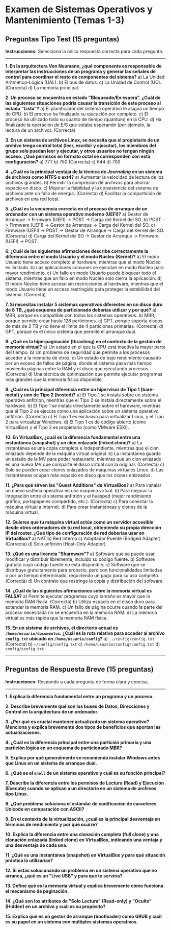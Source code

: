 # Examen de Sistemas Operativos y Mantenimiento (Temas 1-3)

## Preguntas Tipo Test (15 preguntas)

**Instrucciones:** Selecciona la única respuesta correcta para cada pregunta.

---

**1. En la arquitectura Von Neumann, ¿qué componente es responsable de interpretar las instrucciones de un programa y generar las señales de control para coordinar el resto de componentes del sistema?**
    a) La Unidad Aritmético-Lógica (UAL).
    b) El bus de datos.
    c) La Unidad de Control (UC). (Correcta)
    d) La memoria principal.

**2. Un proceso se encuentra en estado "Bloqueado/En espera". ¿Cuál de las siguientes situaciones podría causar la transición de este proceso al estado "Listo"?**
    a) El planificador del sistema operativo le asigna un tiempo de CPU.
    b) El proceso ha finalizado su ejecución por completo.
    c) El proceso ha utilizado todo su cuanto de tiempo (quantum) en la CPU.
    d) Ha finalizado la operación de E/S que estaba esperando (por ejemplo, la lectura de un archivo). (Correcta)

**3. En un sistema de archivos Linux, se necesita que el propietario de un archivo tenga control total (leer, escribir y ejecutar), los miembros del grupo solo puedan leer y ejecutar, y otros usuarios no tengan ningún acceso. ¿Qué permisos en formato octal se corresponden con esta configuración?**
    a) 777
    b) 750 (Correcta)
    c) 644
    d) 700

**4. ¿Cuál es la principal ventaja de la técnica de *Journaling* en un sistema de archivos como NTFS o ext4?**
    a) Aumentar la velocidad de lectura de los archivos grandes.
    b) Permitir la compresión de archivos para ahorrar espacio en disco.
    c) Mejorar la fiabilidad y la consistencia del sistema de archivos ante un fallo de energía. (Correcta)
    d) Facilitar la compartición de archivos en una red local.

**5. ¿Cuál es la secuencia correcta en el proceso de arranque de un ordenador con un sistema operativo moderno (UEFI)?**
    a) Gestor de Arranque -> Firmware (UEFI) -> POST -> Carga del Kernel del SO.
    b) POST -> Firmware (UEFI) -> Gestor de Arranque -> Carga del Kernel del SO.
    c) Firmware (UEFI) -> POST -> Gestor de Arranque -> Carga del Kernel del SO. (Correcta)
    d) Carga del Kernel del SO -> Gestor de Arranque -> Firmware (UEFI) -> POST.

**6. ¿Cuál de las siguientes afirmaciones describe correctamente la diferencia entre el modo Usuario y el modo Núcleo (Kernel)?**
    a) El modo Usuario tiene acceso completo al hardware, mientras que el modo Núcleo es limitado.
    b) Las aplicaciones comunes se ejecutan en modo Núcleo para mayor rendimiento.
    c) Un fallo en modo Usuario puede bloquear todo el sistema, mientras que un fallo en modo Núcleo solo cierra la aplicación.
    d) El modo Núcleo tiene acceso sin restricciones al hardware, mientras que el modo Usuario tiene un acceso restringido para proteger la estabilidad del sistema. (Correcta)

**7. Si necesitas instalar 5 sistemas operativos diferentes en un disco duro de 8 TB, ¿qué esquema de particionado deberías utilizar y por qué?**
    a) MBR, porque es compatible con todos los sistemas operativos.
    b) MBR, porque permite crear hasta 128 particiones.
    c) GPT, porque soporta discos de más de 2 TB y no tiene el límite de 4 particiones primarias. (Correcta)
    d) GPT, porque es el único sistema que permite el arranque dual.

**8. ¿Qué es la hiperpaginación (thrashing) en el contexto de la gestión de memoria virtual?**
    a) Un estado en el que la CPU está inactiva la mayor parte del tiempo.
    b) Un problema de seguridad que permite a los procesos acceder a la memoria de otros.
    c) Un estado de bajo rendimiento causado por un exceso de fallos de página, donde el sistema pasa más tiempo moviendo páginas entre la RAM y el disco que ejecutando procesos. (Correcta)
    d) Una técnica de optimización que permite ejecutar programas más grandes que la memoria física disponible.

**9. ¿Cuál es la principal diferencia entre un hipervisor de Tipo 1 (bare-metal) y uno de Tipo 2 (hosted)?**
    a) El Tipo 1 se instala sobre un sistema operativo anfitrión, mientras que el Tipo 2 se instala directamente sobre el hardware.
    b) El Tipo 1 se instala directamente sobre el hardware, mientras que el Tipo 2 se ejecuta como una aplicación sobre un sistema operativo anfitrión. (Correcta)
    c) El Tipo 1 es exclusivo para virtualizar Linux, y el Tipo 2 para virtualizar Windows.
    d) El Tipo 1 es de código abierto (como VirtualBox) y el Tipo 2 es propietario (como VMware ESXi).

**10. En VirtualBox, ¿cuál es la diferencia fundamental entre una instantánea (snapshot) y un clon enlazado (linked clone)?**
    a) La instantánea es una copia completa e independiente, mientras que el clon enlazado depende de la máquina virtual original.
    b) La instantánea guarda un estado de la MV para poder restaurarlo, mientras que un clon enlazado es una nueva MV que comparte el disco virtual con la original. (Correcta)
    c) Solo se pueden crear clones enlazados de máquinas virtuales Linux.
    d) Las instantáneas ocupan más espacio en disco que los clones enlazados.

**11. ¿Para qué sirven las "Guest Additions" de VirtualBox?**
    a) Para instalar un nuevo sistema operativo en una máquina virtual.
    b) Para mejorar la integración entre el sistema anfitrión y el huésped (mejor rendimiento gráfico, portapapeles compartido, etc.). (Correcta)
    c) Para conectar la máquina virtual a Internet.
    d) Para crear instantáneas y clones de la máquina virtual.

**12. Quieres que tu máquina virtual actúe como un servidor accesible desde otros ordenadores de tu red local, obteniendo su propia dirección IP del router. ¿Qué tipo de configuración de red deberías usar en VirtualBox?**
    a) NAT
    b) Red Interna
    c) Adaptador Puente (Bridged Adapter) (Correcta)
    d) Solo anfitrión (Host-Only Adapter)

**13. ¿Qué es una licencia "Shareware"?**
    a) Software que se puede usar, modificar y distribuir libremente, incluido su código fuente.
    b) Software gratuito cuyo código fuente no está disponible.
    c) Software que se distribuye gratuitamente para probarlo, pero con funcionalidades limitadas o por un tiempo determinado, requiriendo un pago para su uso completo. (Correcta)
    d) Un contrato que restringe la copia y distribución del software.

**14. ¿Cuál de las siguientes afirmaciones sobre la memoria virtual es FALSA?**
    a) Permite ejecutar programas cuyo tamaño es mayor que la memoria RAM física.  (Correcta)
    b) Utiliza espacio en el disco duro para extender la memoria RAM.
    c) Un fallo de página ocurre cuando la parte del proceso necesitada no se encuentra en la memoria RAM.
    d) La memoria virtual es más rápida que la memoria RAM física.

**15. En un sistema de archivos, el directorio actual es `/home/usuario/documentos`. ¿Cuál es la ruta relativa para acceder al archivo `config.txt` ubicado en `/home/usuario/config`?**
    a) `../config/config.txt` (Correcta)
    b) `~/config/config.txt`
    c) `/home/usuario/config/config.txt`
    d) `config/config.txt`

---

## Preguntas de Respuesta Breve (15 preguntas)

**Instrucciones:** Responde a cada pregunta de forma clara y concisa.

---

**1. Explica la diferencia fundamental entre un programa y un proceso.**

**2. Describe brevemente qué son los buses de Datos, Direcciones y Control en la arquitectura de un ordenador.**

**3. ¿Por qué es crucial mantener actualizado un sistema operativo? Menciona y explica brevemente dos tipos de beneficios que aportan las actualizaciones.**

**4. ¿Cuál es la diferencia principal entre una partición primaria y una partición lógica en un esquema de particionado MBR?**

**5. Explica por qué generalmente se recomienda instalar Windows antes que Linux en un sistema de arranque dual.**

**6. ¿Qué es el `shell` de un sistema operativo y cuál es su función principal?**

**7. Describe la diferencia entre los permisos de Lectura (Read) y Ejecución (Execute) cuando se aplican a un directorio en un sistema de archivos tipo Linux.**

**8. ¿Qué problema soluciona el estándar de codificación de caracteres Unicode en comparación con ASCII?**

**9. En el contexto de la virtualización, ¿cuál es la principal desventaja en términos de rendimiento y por qué ocurre?**

**10. Explica la diferencia entre una clonación completa (full clone) y una clonación enlazada (linked clone) en VirtualBox, indicando una ventaja y una desventaja de cada una.**

**11. ¿Qué es una instantánea (snapshot) en VirtualBox y para qué situación práctica la utilizarías?**

**12. Si estás solucionando un problema en un sistema operativo que no arranca, ¿qué es un "Live USB" y para qué te serviría?**

**13. Define qué es la memoria virtual y explica brevemente cómo funciona el mecanismo de paginación.**

**14. ¿Qué son los atributos de "Solo Lectura" (Read-only) y "Oculto" (Hidden) en un archivo y cuál es su propósito?**

**15. Explica qué es un gestor de arranque (bootloader) como GRUB y cuál es su papel en un sistema con múltiples sistemas operativos.**
